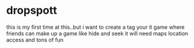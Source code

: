 # dropspott
this is my first time at this..but i want to create a tag your it game where friends can make up a game like hide and seek it will need maps location access and tons of fun
